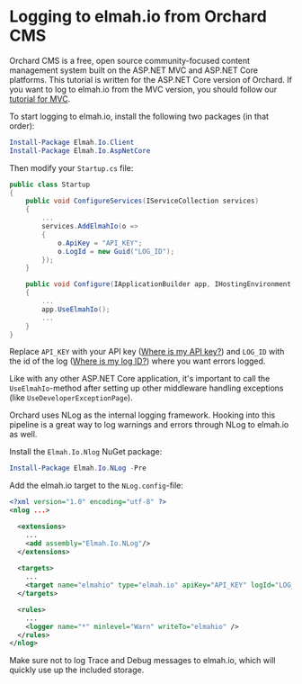 # Logging to elmah.io from Orchard CMS

Orchard CMS is a free, open source community-focused content management system built on the ASP.NET MVC and ASP.NET Core platforms. This tutorial is written for the ASP.NET Core version of Orchard. If you want to log to elmah.io from the MVC version, you should follow our [tutorial for MVC](https://docs.elmah.io/logging-to-elmah-io-from-aspnet-mvc/).

To start logging to elmah.io, install the following two packages (in that order):

```powershell
Install-Package Elmah.Io.Client
Install-Package Elmah.Io.AspNetCore
```

Then modify your `Startup.cs` file:

```csharp
public class Startup
{
    public void ConfigureServices(IServiceCollection services)
    {
        ...
        services.AddElmahIo(o =>
        {
            o.ApiKey = "API_KEY";
            o.LogId = new Guid("LOG_ID");
        });
    }

    public void Configure(IApplicationBuilder app, IHostingEnvironment env)
    {
        ...
        app.UseElmahIo();
        ...
    }
}
```

Replace `API_KEY` with your API key ([Where is my API key?](https://docs.elmah.io/where-is-my-api-key/)) and `LOG_ID` with the id of the log ([Where is my log ID?](https://docs.elmah.io/where-is-my-log-id/)) where you want errors logged.

Like with any other ASP.NET Core application, it's important to call the `UseElmahIo`-method after setting up other middleware handling exceptions (like `UseDeveloperExceptionPage`).

Orchard uses NLog as the internal logging framework. Hooking into this pipeline is a great way to log warnings and errors through NLog to elmah.io as well.

Install the `Elmah.Io.Nlog` NuGet package:

```powershell
Install-Package Elmah.Io.NLog -Pre
```

Add the elmah.io target to the `NLog.config`-file:

```xml
<?xml version="1.0" encoding="utf-8" ?>
<nlog ...>

  <extensions>
    ...
    <add assembly="Elmah.Io.NLog"/>
  </extensions>
 
  <targets>
    ...
    <target name="elmahio" type="elmah.io" apiKey="API_KEY" logId="LOG_ID"/>
  </targets>

  <rules>
    ...
    <logger name="*" minlevel="Warn" writeTo="elmahio" />
  </rules>
</nlog>
```

Make sure not to log Trace and Debug messages to elmah.io, which will quickly use up the included storage.
